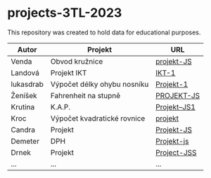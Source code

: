 # projects-3TL-2023

This repository was created to hold data for educational purposes.


| Autor         | Projekt     | URL  |
| ------------- |-------------| -----|
| Venda | Obvod kružnice | [projekt-JS](https://wendic11.github.io/projekt-JS/) |
| Landová |Projekt IKT | [IKT-1](https://landovaa.github.io/IKT-1/) |
| lukasdrab      | Výpočet délky ohybu nosníku | [Projekt-1](https://lukasdrab.github.io/Projekt-1/) |
| Ženíšek    | Fahrenheit na stupně | [PROJEKT-JS](https://gambler123.github.io/PROJEKT-JS/) |
| Krutina | K.A.P. | [Projekt–JS1](https://stepkr.github.io/Projekt-JS1/) |
| Kroc | Výpočet kvadratické rovnice | [projekt](https://krocv.github.io/projekt/) |
| Candra | Projekt | [Projekt-JS](https://JakubCandra.github.io/Projekt-JS/) |
| Demeter | DPH | [Projekt-js](https://fajlipp.github.io/Projekt-JS/) |
| Drnek | Projekt | [Project-JSS](https://github.com/DavidDrnek/project-jss.git) |
| ... | ... | ... |

